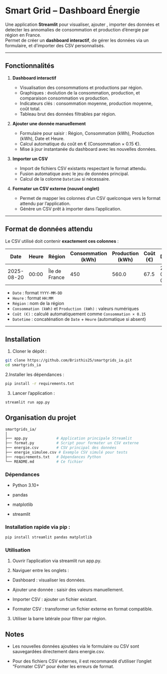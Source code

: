 # Smart Grid – Dashboard Énergie

Une application **Streamlit** pour visualiser, ajouter , importer des données et detecter les annomalies de consommation et production d’énergie par région en France.  
Permet de créer un **dashboard interactif**, de gérer les données via un formulaire, et d’importer des CSV personnalisés.

---

## Fonctionnalités

1. **Dashboard interactif**  
   - Visualisation des consommations et productions par région.  
   - Graphiques : évolution de la consommation, production, et comparaison consommation vs production.  
   - Indicateurs clés : consommation moyenne, production moyenne, coût total.  
   - Tableau brut des données filtrables par région.

2. **Ajouter une donnée manuellement**  
   - Formulaire pour saisir : Région, Consommation (kWh), Production (kWh), Date et Heure.  
   - Calcul automatique du coût en € (Consommation × 0.15 €).  
   - Mise à jour instantanée du dashboard avec les nouvelles données.

3. **Importer un CSV**  
   - Import de fichiers CSV existants respectant le format attendu.  
   - Fusion automatique avec le jeu de données principal.  
   - Calcul de la colonne `Datetime` si nécessaire.

4. **Formater un CSV externe (nouvel onglet)**  
   - Permet de mapper les colonnes d’un CSV quelconque vers le format attendu par l’application.  
   - Génère un CSV prêt à importer dans l’application.

---

## Format de données attendu

Le CSV utilisé doit contenir **exactement ces colonnes** :

| Date       | Heure | Région           | Consommation (kWh) | Production (kWh) | Coût (€) | Datetime             |
| ---------- | ----- | ---------------- | ----------------- | ---------------- | -------- | ------------------- |
| 2025-08-20 | 00:00 | Île de France    | 450               | 560.0            | 67.5     | 2025-08-20 00:00    |

- `Date` : format `YYYY-MM-DD`  
- `Heure` : format `HH:MM`  
- `Région` : nom de la région  
- `Consommation (kWh)` et `Production (kWh)` : valeurs numériques  
- `Coût (€)` : calculé automatiquement comme `Consommation × 0.15`  
- `Datetime` : concaténation de `Date` + `Heure` (automatique si absent)

---

## Installation

1. Cloner le dépôt :  
```bash
git clone https://github.com/Bristhis25/smartgrids_ia.git
cd smartgrids_ia
```

2.Installer les dépendances :
```bash
pip install -r requirements.txt
```

3. Lancer l’application :
```bash
streamlit run app.py
```
## Organisation du projet

```bash
smartgrids_ia/
│
├── app.py             # Application principale Streamlit
├── format.py          # Script pour formater un CSV externe
├── energie.csv        # CSV principal des données
├── energie_simulee.csv # Exemple CSV simulé pour tests
├── requirements.txt   # Dépendances Python
└── README.md          # Ce fichier
```

### Dépendances

- Python 3.10+

- pandas

- matplotlib

- streamlit

### Installation rapide via pip :

```bash
pip install streamlit pandas matplotlib
```

### Utilisation

1. Ouvrir l’application via streamlit run app.py.

2. Naviguer entre les onglets :

  - Dashboard : visualiser les données.

  - Ajouter une donnée : saisir des valeurs manuellement.

  - Importer CSV : ajouter un fichier existant.

  - Formater CSV : transformer un fichier externe en format compatible.

3. Utiliser la barre latérale pour filtrer par région.

## Notes

- Les nouvelles données ajoutées via le formulaire ou CSV sont sauvegardées directement dans energie.csv.

- Pour des fichiers CSV externes, il est recommandé d’utiliser l’onglet “Formater CSV” pour éviter les erreurs de format.